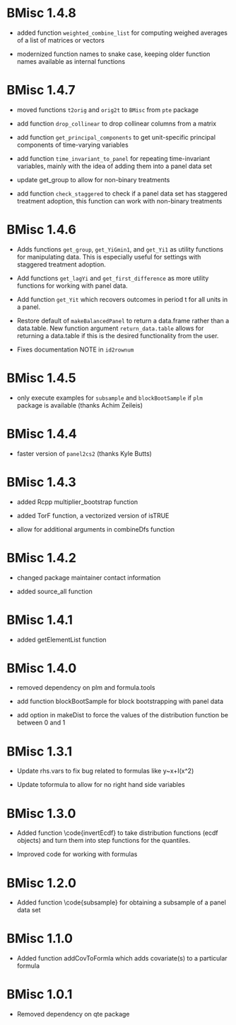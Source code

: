 # BMisc 1.4.8

  * added function `weighted_combine_list` for computing weighed averages of
    a list of matrices or vectors

  * modernized function names to snake case, keeping older function names available
    as internal functions

# BMisc 1.4.7

  * moved functions `t2orig` and `orig2t` to `BMisc` from `pte` package

  * add function `drop_collinear` to drop collinear columns from a matrix

  * add function `get_principal_components` to get unit-specific principal components of time-varying variables

  * add function `time_invariant_to_panel` for repeating time-invariant variables, mainly with the
    idea of adding them into a panel data set

  * update get_group to allow for non-binary treatments

  * add function `check_staggered` to check if a panel data set has staggered treatment adoption,
    this function can work with non-binary treatments

# BMisc 1.4.6

  * Adds functions `get_group`, `get_YiGmin1`, and `get_Yi1` as utility functions for manipulating data.  This is especially useful for settings with staggered treatment adoption.

  * Add functions `get_lagYi` and `get_first_difference` as more utility functions for working with panel data.

  * Add function `get_Yit` which recovers outcomes
    in period t for all units in a panel.

  * Restore default of `makeBalancedPanel` to return a data.frame rather than a data.table.  New function argument `return_data.table` allows for returning a data.table if this is the desired functionality from the user.

  * Fixes documentation NOTE in `id2rownum`

# BMisc 1.4.5

  * only execute examples for `subsample` and `blockBootSample` if `plm` package is available (thanks Achim Zeileis)

# BMisc 1.4.4

  * faster version of `panel2cs2` (thanks Kyle Butts)

# BMisc 1.4.3

  * added Rcpp multiplier_bootstrap function

  * added TorF function, a vectorized version of isTRUE

  * allow for additional arguments in combineDfs function

# BMisc 1.4.2

  * changed package maintainer contact information

  * added source_all function

# BMisc 1.4.1

  * added getElementList function

# BMisc 1.4.0

  * removed dependency on plm and formula.tools

  * add function blockBootSample for block bootstrapping with panel data

  * add option in makeDist to force the values of the distribution function be between 0 and 1

# BMisc 1.3.1

  * Update rhs.vars to fix bug related to formulas like y~x+I(x^2)

  * Update toformula to allow for no right hand side variables

# BMisc 1.3.0

 * Added function \code{invertEcdf} to take distribution functions (ecdf objects) and turn them into step functions for the quantiles.

 * Improved code for working with formulas

# BMisc 1.2.0

 * Added function \code{subsample} for obtaining a subsample of a panel data set

# BMisc 1.1.0

 * Added function addCovToFormla which adds covariate(s) to a particular formula

# BMisc 1.0.1

 * Removed dependency on qte package
